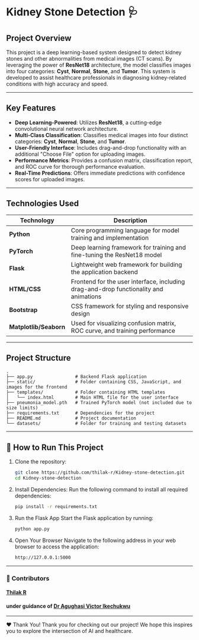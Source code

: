 

# Kidney Stone Detection 🩺

## **Project Overview**
This project is a deep learning-based system designed to detect kidney stones and other abnormalities from medical images (CT scans). By leveraging the power of **ResNet18** architecture, the model classifies images into four categories: **Cyst**, **Normal**, **Stone**, and **Tumor**. This system is developed to assist healthcare professionals in diagnosing kidney-related conditions with high accuracy and speed.

---

## **Key Features**
- **Deep Learning-Powered**: Utilizes **ResNet18**, a cutting-edge convolutional neural network architecture.
- **Multi-Class Classification**: Classifies medical images into four distinct categories: **Cyst**, **Normal**, **Stone**, and **Tumor**.
- **User-Friendly Interface**: Includes drag-and-drop functionality with an additional "Choose File" option for uploading images.
- **Performance Metrics**: Provides a confusion matrix, classification report, and ROC curve for thorough performance evaluation.
- **Real-Time Predictions**: Offers immediate predictions with confidence scores for uploaded images.

---

## **Technologies Used**

| **Technology**        | **Description**                                                                |
|------------------------|--------------------------------------------------------------------------------|
| **Python**            | Core programming language for model training and implementation                |
| **PyTorch**           | Deep learning framework for training and fine-tuning the ResNet18 model        |
| **Flask**             | Lightweight web framework for building the application backend                 |
| **HTML/CSS**          | Frontend for the user interface, including drag-and-drop functionality and animations |
| **Bootstrap**         | CSS framework for styling and responsive design                                |
| **Matplotlib/Seaborn**| Used for visualizing confusion matrix, ROC curve, and training performance      |

---
## **Project Structure**

```plaintext
.
├── app.py                # Backend Flask application
├── static/               # Folder containing CSS, JavaScript, and images for the frontend
├── templates/            # Folder containing HTML templates
│   └── index.html        # Main HTML file for the user interface
├── pneumonia_model.pth   # Trained PyTorch model (not included due to size limits)
├── requirements.txt      # Dependencies for the project
├── README.md             # Project documentation
└── datasets/             # Folder for training and testing datasets
```
---

## 🚀 **How to Run This Project**
1. Clone the repository:
   ```bash
   git clone https://github.com/thilak-r/Kidney-stone-detection.git
   cd Kidney-stone-detection

2. Install Dependencies: 
Run the following command to install all required dependencies:
   ```bash 
   pip install -r requirements.txt

3. Run the Flask App
Start the Flask application by running:
   ```bash
   python app.py

4. Open Your Browser
Navigate to the following address in your web browser to access the application:
   ```bash
   http://127.0.0.1:5000
---

### 🙌 **Contributors**
#### [Thilak R](https://github.com/thilak-r) <br>
#### under guidance of [Dr Agughasi Victor Ikechukwu](https://github.com/Victor-Ikechukwu) <br>
---

❤️ Thank You!
Thank you for checking out our project! We hope this inspires you to explore the intersection of AI and healthcare.

<br><br>
